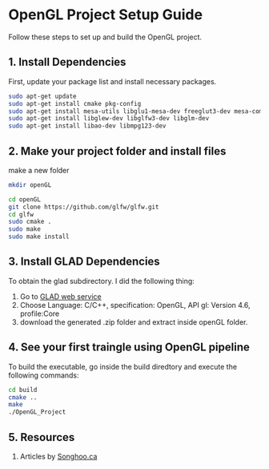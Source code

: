 # OpenGL Project Setup Guide

Follow these steps to set up and build the OpenGL project.

## 1. Install Dependencies

First, update your package list and install necessary packages.

```bash
sudo apt-get update
sudo apt-get install cmake pkg-config
sudo apt-get install mesa-utils libglu1-mesa-dev freeglut3-dev mesa-common-dev
sudo apt-get install libglew-dev libglfw3-dev libglm-dev
sudo apt-get install libao-dev libmpg123-dev
```
## 2. Make your project folder and install files
make a new folder
```bash
mkdir openGL
```
```bash
cd openGL
git clone https://github.com/glfw/glfw.git
cd glfw
sudo cmake .
sudo make
sudo make install
```
## 3. Install GLAD Dependencies
To obtain the glad subdirectory. I did the following thing:
1. Go to [GLAD web service](https://glad.dav1d.de/)
2. Choose Language: C/C++, specification: OpenGL, API gl: Version 4.6, profile:Core
3. download the generated .zip folder and extract inside openGL folder.

## 4. See your first traingle using OpenGL pipeline
To build the executable, go inside the build diredtory and execute the following commands:
```bash
cd build
cmake ..
make
./OpenGL_Project
```
## 5. Resources
1. Articles by [Songhoo.ca](https://www.songho.ca/opengl/gl_sphere.html)
